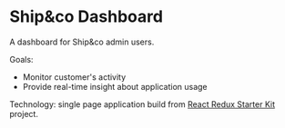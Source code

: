 # Ship&co Dashboard

A dashboard for Ship&co admin users.

Goals:

* Monitor customer's activity
* Provide real-time insight about application usage

Technology: single page application build from [React Redux Starter Kit](https://github.com/davezuko/react-redux-starter-kit/) project.
